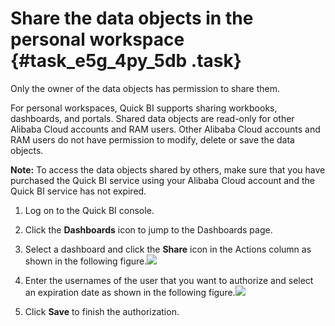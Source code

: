 # Share the data objects in the personal workspace {#task_e5g_4py_5db .task}

Only the owner of the data objects has permission to share them.

For personal workspaces, Quick BI supports sharing workbooks, dashboards, and portals. Shared data objects are read-only for other Alibaba Cloud accounts and RAM users. Other Alibaba Cloud accounts and RAM users do not have permission to modify, delete or save the data objects.

**Note:** To access the data objects shared by others, make sure that you have purchased the Quick BI service using your Alibaba Cloud account and the Quick BI service has not expired.

1.   Log on to the Quick BI console. 
2.   Click the **Dashboards** icon to jump to the Dashboards page. 
3.   Select a dashboard and click the **Share** icon in the Actions column as shown in the following figure.![](http://static-aliyun-doc.oss-cn-hangzhou.aliyuncs.com/assets/img/9173/15540978431540_en-US.png)

 
4.   Enter the usernames of the user that you want to authorize and select an expiration date as shown in the following figure.![](http://static-aliyun-doc.oss-cn-hangzhou.aliyuncs.com/assets/img/9173/15540978431541_en-US.png)

 
5.   Click **Save** to finish the authorization. 

